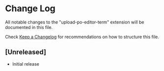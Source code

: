 # Change Log

All notable changes to the "upload-po-editor-term" extension will be documented in this file.

Check [Keep a Changelog](http://keepachangelog.com/) for recommendations on how to structure this file.

## [Unreleased]

- Initial release